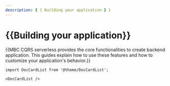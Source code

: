 ```yaml
---
description: { { Building your application } }
---
```


# {{Building your application}}

{{MBC CQRS serverless provides the core functionalities to create backend application. This guides explain how to use these features and how to customize your application's behavior.}}

```mdx-code-block
import DocCardList from '@theme/DocCardList';

<DocCardList />
```
